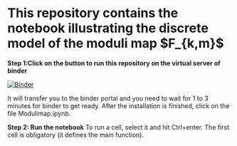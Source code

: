 <h1>This repository contains the notebook illustrating the discrete model of the moduli map $F_{k,m}$</h1>
<strong>Step 1:Click on the button to run this repository on the virtual server of binder </strong>

[![Binder](https://mybinder.org/badge_logo.svg)](https://mybinder.org/v2/gh/vantule/modulimap/master)


It will transfer you to the binder portal and you need to wait for 1 to 3 minutes for binder to get ready. After the installation is finished, click on the file Modulimap.ipynb.

<strong>Step 2: Run the notebook</strong>
To run a cell, select it and hit Ctrl+enter. The first cell is obligatory (it defines the main function). 

